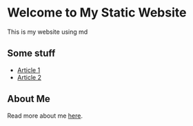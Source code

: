 # Welcome to My Static Website

This is my website using md


## Some stuff

- [Article 1](articles/article1.md)
- [Article 2](articles/article2.md)

## About Me

Read more about me [here](about.md).